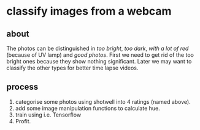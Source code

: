 # classify images from a webcam

## about

The photos can be distinguished in *too bright*, *too dark*, *with a lot of red* (because of UV lamp) and *good photos*.
First we need to get rid of the too bright ones because they show nothing significant.
Later we may want to classify the other types for better time lapse videos.

## process

1. categorise some photos using shotwell into 4 ratings (named above).
2. add some image manipulation functions to calculate hue.
3. train using i.e. Tensorflow
4. Profit.
